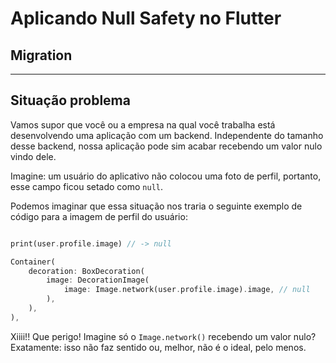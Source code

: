 # Aplicando Null Safety no Flutter

## Migration

---
## Situação problema

Vamos supor que você ou a empresa na qual você trabalha está desenvolvendo uma aplicação com um backend. Independente do tamanho desse backend, nossa aplicação pode sim acabar recebendo um valor nulo vindo dele.

Imagine: um usuário do aplicativo não colocou uma foto de perfil, portanto, esse campo ficou setado como `null`.

Podemos imaginar que essa situação nos traria o seguinte exemplo de código para a imagem de perfil do usuário:

```dart

print(user.profile.image) // -> null

Container(
    decoration: BoxDecoration(
        image: DecorationImage(
            image: Image.network(user.profile.image).image, // null
        ),
    ),
),

```

Xiiii!! Que perigo! Imagine só o `Image.network()` recebendo um valor nulo? Exatamente: isso não faz sentido ou, melhor, não é o ideal, pelo menos.